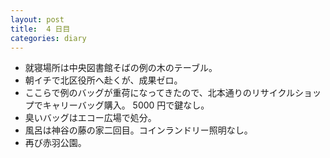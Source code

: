 ```yaml
---
layout: post
title:  4 日目
categories: diary
---
```


* 就寝場所は中央図書館そばの例の木のテーブル。
* 朝イチで北区役所へ赴くが、成果ゼロ。
* ここらで例のバッグが重荷になってきたので、北本通りのリサイクルショップでキャリーバッグ購入。
  5000 円で鍵なし。
* 臭いバッグはエコー広場で処分。
* 風呂は神谷の藤の家二回目。コインランドリー照明なし。
* 再び赤羽公園。
